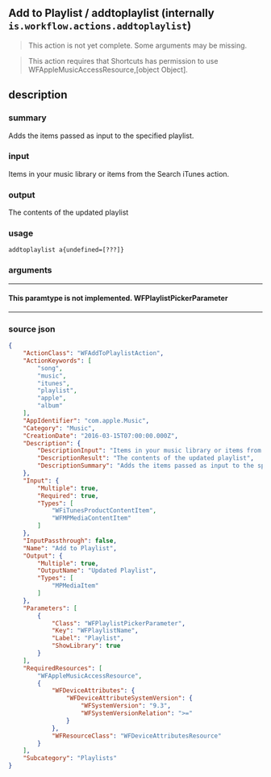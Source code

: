 
## Add to Playlist / addtoplaylist (internally `is.workflow.actions.addtoplaylist`)

> This action is not yet complete. Some arguments may be missing.

> This action requires that Shortcuts has permission to use WFAppleMusicAccessResource,[object Object].


## description

### summary

Adds the items passed as input to the specified playlist.


### input

Items in your music library or items from the Search iTunes action.


### output

The contents of the updated playlist

### usage
```
addtoplaylist a{undefined=[???]}
```

### arguments

---

#### This paramtype is not implemented. WFPlaylistPickerParameter

---

### source json

```json
{
	"ActionClass": "WFAddToPlaylistAction",
	"ActionKeywords": [
		"song",
		"music",
		"itunes",
		"playlist",
		"apple",
		"album"
	],
	"AppIdentifier": "com.apple.Music",
	"Category": "Music",
	"CreationDate": "2016-03-15T07:00:00.000Z",
	"Description": {
		"DescriptionInput": "Items in your music library or items from the Search iTunes action.",
		"DescriptionResult": "The contents of the updated playlist",
		"DescriptionSummary": "Adds the items passed as input to the specified playlist."
	},
	"Input": {
		"Multiple": true,
		"Required": true,
		"Types": [
			"WFiTunesProductContentItem",
			"WFMPMediaContentItem"
		]
	},
	"InputPassthrough": false,
	"Name": "Add to Playlist",
	"Output": {
		"Multiple": true,
		"OutputName": "Updated Playlist",
		"Types": [
			"MPMediaItem"
		]
	},
	"Parameters": [
		{
			"Class": "WFPlaylistPickerParameter",
			"Key": "WFPlaylistName",
			"Label": "Playlist",
			"ShowLibrary": true
		}
	],
	"RequiredResources": [
		"WFAppleMusicAccessResource",
		{
			"WFDeviceAttributes": {
				"WFDeviceAttributeSystemVersion": {
					"WFSystemVersion": "9.3",
					"WFSystemVersionRelation": ">="
				}
			},
			"WFResourceClass": "WFDeviceAttributesResource"
		}
	],
	"Subcategory": "Playlists"
}
```
